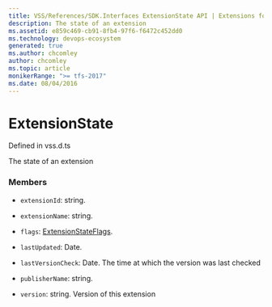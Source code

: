 ```yaml
---
title: VSS/References/SDK.Interfaces ExtensionState API | Extensions for Azure DevOps Services
description: The state of an extension
ms.assetid: e859c469-cb91-8fb4-97f6-f6472c452dd0
ms.technology: devops-ecosystem
generated: true
ms.author: chcomley
author: chcomley
ms.topic: article
monikerRange: ">= tfs-2017"
ms.date: 08/04/2016
---
```


# ExtensionState

Defined in vss.d.ts

The state of an extension

### Members

- `extensionId`: string.

- `extensionName`: string.

- `flags`: [ExtensionStateFlags](../../../VSS/References/SDK_Interfaces/ExtensionStateFlags.md).

- `lastUpdated`: Date.

- `lastVersionCheck`: Date. The time at which the version was last checked

- `publisherName`: string.

- `version`: string. Version of this extension
